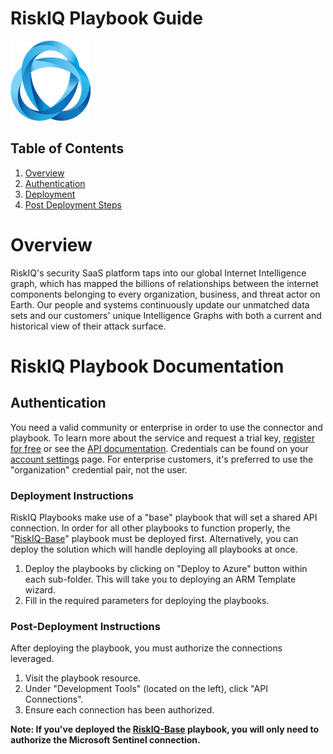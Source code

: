# RiskIQ Playbook Guide

![RiskIQ](./riskiq.png)<br>

## Table of Contents

1. [Overview](#overview)
1. [Authentication](#authentication)
1. [Deployment](#deployment)
1. [Post Deployment Steps](#postdeployment)

<a name="overview">

# Overview
RiskIQ's security SaaS platform taps into our global Internet Intelligence graph, which has mapped the billions of relationships between the internet components belonging to every organization, business, and threat actor on Earth. Our people and systems continuously update our unmatched data sets and our customers' unique Intelligence Graphs with both a current and historical view of their attack surface.

# RiskIQ Playbook Documentation

<a name="authentication">

## Authentication
You need a valid community or enterprise in order to use the connector and playbook. To learn more about the service and request a trial key, [register for free](https://community.riskiq.com/) or see the [API documentation](https://api.passivetotal.org/index.html). Credentials can be found on your [account settings](https://community.riskiq.com/settings) page. For enterprise customers, it's preferred to use the "organization" credential pair, not the user.

<a name="deployment">

### Deployment Instructions
RiskIQ Playbooks make use of a "base" playbook that will set a shared API connection. In order for all other playbooks to function properly, the "[RiskIQ-Base](https://raw.githubusercontent.com/Azure/Azure-Sentinel/master/Solutions/RiskIQ/Playbooks/RiskIQ-Base/azuredeploy.json)" playbook must be deployed first. Alternatively, you can deploy the solution which will handle deploying all playbooks at once.

1. Deploy the playbooks by clicking on "Deploy to Azure" button within each sub-folder. This will take you to deploying an ARM Template wizard.
2. Fill in the required parameters for deploying the playbooks.

<a name="postdeployment">

### Post-Deployment Instructions
After deploying the playbook, you must authorize the connections leveraged.

1. Visit the playbook resource.
2. Under "Development Tools" (located on the left), click "API Connections".
3. Ensure each connection has been authorized.

**Note: If you've deployed the [RiskIQ-Base](https://raw.githubusercontent.com/Azure/Azure-Sentinel/master/Solutions/RiskIQ/Playbooks/RiskIQ-Base/azuredeploy.json) playbook, you will only need to authorize the Microsoft Sentinel connection.**